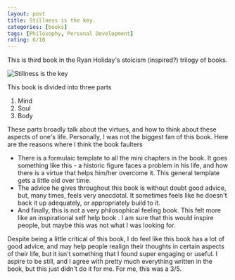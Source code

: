 ```yaml
---
layout: post
title: Stillness is the key.
categories: [books]
tags: [Philosophy, Personal Development]
rating: 6/10
---
```

This is third book in the Ryan Holiday's stoicism (inspired?) trilogy of books. 

![Stillness is the key](https://i.gr-assets.com/images/S/compressed.photo.goodreads.com/books/1566883842l/43582733.jpg)

This book is divided into three parts
1. Mind
2. Soul
3. Body

These parts broadly talk about the virtues, and how to think about these aspects of one's life.
Personally, I was not the biggest fan of this book. Here are the reasons where I think the book faulters
- There is a formulaic template to all the mini chapters in the book. It goes something like this - a historic figure faces a problem in his life, and how there is a virtue that helps him/her overcome it. 
This general template gets a little old over time.
- The advice he gives throughout this book is without doubt good advice, but, many times, feels very anecdotal. It sometimes feels like he doesn't back it up adequately, or appropriately build to it.
- And finally, this is not a very philosophical feeling book. This felt more like an inspirational self help book . I am sure that this would inspire people, but maybe this was not what I was looking for.


Despite being a little critical of this book, I do feel like this book has a lot of good advice, and may help people realign their thoughts in certain aspects of their life, but it isn't something that I found super engaging or useful.
I aspire to be still, and I agree with pretty much everything written in the book, but this just didn't do it for me.
For me, this was a 3/5.
